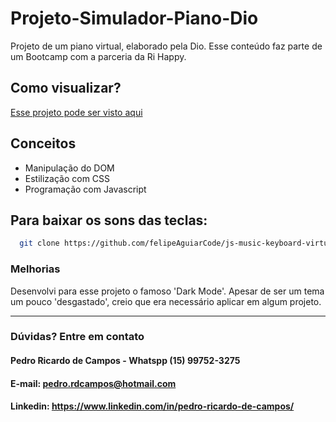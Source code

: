 # Projeto-Simulador-Piano-Dio
 Projeto de um piano virtual, elaborado pela Dio. Esse conteúdo faz parte de um Bootcamp com a parceria da Ri Happy.

## Como visualizar?

 [Esse projeto pode ser visto aqui](https://pedrordcampos.github.io/projeto-simulador-piano-dio/)

## Conceitos 
- Manipulação do DOM
- Estilização com CSS
- Programação com Javascript

## Para baixar os sons das teclas:
```bash
  git clone https://github.com/felipeAguiarCode/js-music-keyboard-virtual.git

```
### Melhorias
Desenvolvi para esse projeto o famoso 'Dark Mode'. Apesar de ser um tema um pouco 'desgastado', creio que era necessário aplicar em algum projeto.

--- 

### Dúvidas? Entre em contato
#### Pedro Ricardo de Campos - Whatspp (15) 99752-3275
#### E-mail: pedro.rdcampos@hotmail.com
#### Linkedin: https://www.linkedin.com/in/pedro-ricardo-de-campos/
